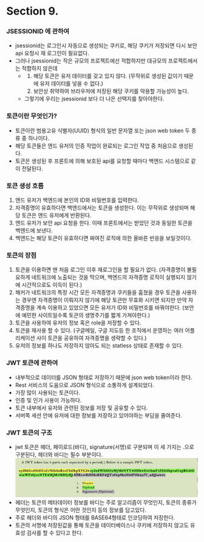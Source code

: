 # Section 9.

### JSESSIONID 에 관하여
- jsessionid는 로그인시 자동으로 생성되는 쿠키로, 해당 쿠키가 저장되면 다시 보안api 요청시 재 로그인이 필요없다.
- 그러나 jsessionid는 작은 규모의 프로젝트에선 적합하지만 대규모의 프로젝트에서는 적합하지 않은데
  - 1. 해당 토큰은 유저 데이터를 갖고 있지 않다. (무작위로 생성된 값이기 때문에 유저 데이터를 넣을 수 없다.)
    2. 보안상 취약하여 브라우저에 저장된 해당 쿠키를 악용할 가능성이 높다.
  - 그렇기에 우리는 jsessionid 보다 더 나은 선택지를 찾아야한다.

### 토큰이란 무엇인가?
- 토큰이란 범용고유 식별자(UUID) 형식의 일반 문자열 또는 json web token 두 종류 중 하나이다.
- 해당 토큰들은 엔드 유저의 인증 작업이 완료되는 로그인 작업 중 처음으로 생성된다.
- 토큰은 생성된 후 프론트에 의해 보호된 api를 요청할 때마다 백엔드 시스템으로 같이 전달된다.

### 토큰 생성 흐름
1. 엔드 유저가 백엔드에 본인의 ID와 비밀번호를 입력한다.
2. 자격증명이 유효하다면 백엔드에서는 토큰을 생성한다. 이는 무작위로 생성되며 해당 토큰은 엔드 유저에게 반환된다.
3. 엔드 유저가 보안 api 요청을 한다. 이때 프론트에서는 받았던 것과 동일한 토큰을 백엔드에 보낸다.
4. 백엔드는 해당 토큰이 유효하다면 짜여진 로직에 의한 올바른 반응을 보일것이다.

### 토큰의 장점
1. 토큰을 이용하면 맨 처음 로그인 이후 재로그인을 할 필요가 없다. (자격증명이 불필요하게 네트워크에 노출되는 것을 막으며, 백엔드의 자격증명 로직이 실행되지 않기에 시간적으로도 이득이 된다.)
2. 해커가 네트워크의 특정 시간 모든 자격증명과 쿠키들을 훔쳤을 경우 토큰을 사용하는 경우엔 자격증명이 이뤄지지 않기에 해당 토큰만 무효화 시키면 되지만 만약 자격증명을 계속 이용하고 있었으면 모든 유저가 ID와 비밀번호를 바꿔야한다. (보안에 예민한 사이트일수록 토큰의 생명주기를 짧게 가져야한다.)
3. 토큰을 사용하여 유저의 정보 혹은 role을 저장할 수 있다.
4. 토큰을 재사용 할 수 있다. (구글메일, 구글 지도등 한 조직에서 운영하는 여러 어플리케이션 사이 토큰을 공유하여 자격증명을 생략할 수 있다.)
5. 유저의 정보를 하나도 저장하지 않아도 되는 statless 상태로 존재할 수 있다. 

### JWT 토큰에 관하여
- 내부적으로 데이터를 JSON 형태로 저장하기 때문에 json web token이라 한다.
- Rest 서비스의 도움으로 JSON 형식으로 소통하게 설계되었다.
- 가장 많이 사용되는 토큰이다.
- 인증 및 인가 사용이 가능하다.
- 토큰 내부에서 유저와 관련된 정보를 저장 및 공유할 수 있다.
- 서버쪽 세션 안에 유저에 대한 정보를 저장하고 있어야하는 부담을 줄여준다.

### JWT 토큰의 구조
- jwt 토큰은 헤더, 페이로드(바디), signature(서명)로 구분되며 이 세 가지는 .으로 구분된다, 헤더와 바디는 필수 부분이다.
![](jwt예시.png)
- 헤더는 토큰의 메타데이터 정보를 바디는 주로 알고리즘이 무엇인지, 토큰의 종류가 무엇인지, 토큰의 형식은 어떤 것인지 등의 정보를 담고있다.
- 주로 헤더와 바디의 JSON 형태를 BASE64형태로 인코딩하여 저장한다.
- 토큰의 서명에 저장된값을 통해 토큰을 테이터베이스나 쿠키에 저장하지 않고도 유효성 검사를 할 수 있다고 한다. 
